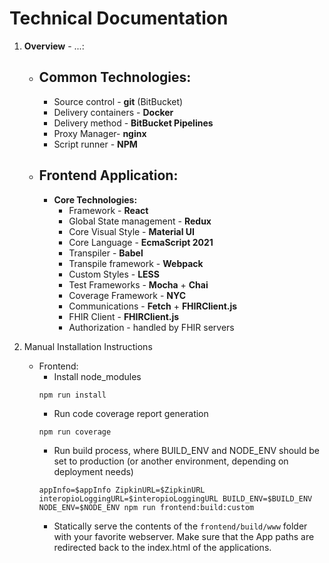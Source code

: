 Technical Documentation
===========================================

1. __Overview__ - ...:
    - Common Technologies:
        ------------------
        - Source control - __git__ (BitBucket)
        - Delivery containers - __Docker__
        - Delivery method - __BitBucket Pipelines__
        - Proxy Manager- __nginx__
        - Script runner - __NPM__
    - Frontend Application:
        -------------------
        - __Core Technologies:__
            - Framework - __React__
            - Global State management - __Redux__
            - Core Visual Style - __Material UI__
            - Core Language - __EcmaScript 2021__
            - Transpiler - __Babel__
            - Transpile framework - __Webpack__
            - Custom Styles - __LESS__
            - Test Frameworks - __Mocha__ + __Chai__
            - Coverage Framework - __NYC__
            - Communications - __Fetch__ + __FHIRClient.js__
            - FHIR Client - __FHIRClient.js__
            - Authorization - handled by FHIR servers

3. Manual Installation Instructions
    - Frontend:
        - Install node_modules
        ```
        npm run install
        ```
        - Run code coverage report generation
        ```
        npm run coverage
        ```
        - Run build process, where BUILD_ENV and NODE_ENV should be set to production (or another environment, depending on deployment needs)
        ```
        appInfo=$appInfo ZipkinURL=$ZipkinURL interopioLoggingURL=$interopioLoggingURL BUILD_ENV=$BUILD_ENV NODE_ENV=$NODE_ENV npm run frontend:build:custom
        ```
        - Statically serve the contents of the ```frontend/build/www``` folder with your favorite webserver. Make sure that the App paths are redirected back to the index.html of the applications.
